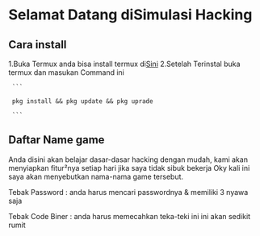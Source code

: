 # Selamat Datang diSimulasi Hacking

## Cara install
   1.Buka Termux anda bisa install termux di[Sini](https://f-droid.org/en/packages/com.termux/)
   2.Setelah Terinstal buka termux dan masukan Command ini
   
     ```
     
     pkg install && pkg update && pkg uprade
     
     ```
     
## Daftar Name game
Anda disini akan belajar dasar-dasar hacking dengan mudah, kami akan menyiapkan
fitur²nya setiap hari jika saya tidak sibuk bekerja
Oky kali ini saya akan menyebutkan nama-nama game tersebut.

Tebak Password    : anda harus mencari passwordnya & memiliki 3 nyawa saja

Tebak Code Biner  : anda harus memecahkan teka-teki ini ini akan sedikit rumit
